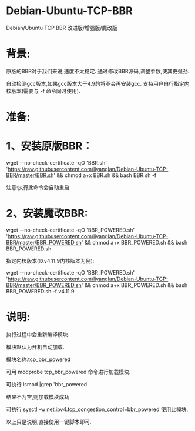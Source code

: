 # Debian-Ubuntu-TCP-BBR
Debian/Ubuntu TCP BBR 改进版/增强版/魔改版


# 背景:

原版的BBR对于我们来说,速度不太稳定. 通过修改BBR源码,调整参数,使其更强劲.



自动检测gcc版本,如果gcc版本大于4.9的将不会再安装gcc.  支持用户自行指定内核版本(需要与 -f 命令同时使用).


# 准备:

# 1、安装原版BBR：

wget --no-check-certificate -qO 'BBR.sh' 'https://raw.githubusercontent.com/liyanglan/Debian-Ubuntu-TCP-BBR/master/BBR.sh' && chmod a+x BBR.sh && bash BBR.sh -f


注意:执行此命令会自动重启.

# 2、安装魔改BBR:

wget --no-check-certificate -qO 'BBR_POWERED.sh' 'https://raw.githubusercontent.com/liyanglan/Debian-Ubuntu-TCP-BBR/master/BBR_POWERED.sh' && chmod a+x BBR_POWERED.sh && bash BBR_POWERED.sh


指定内核版本(以v4.11.9内核版本为例):

wget --no-check-certificate -qO 'BBR_POWERED.sh' 'https://raw.githubusercontent.com/liyanglan/Debian-Ubuntu-TCP-BBR/master/BBR_POWERED.sh' && chmod a+x BBR_POWERED.sh && bash BBR_POWERED.sh -f v4.11.9







# 说明:

执行过程中会重新编译模块.

模块默认为开机自动加载.

模块名称:tcp_bbr_powered

可用 modprobe tcp_bbr_powered 命令进行加载模块.

可执行 lsmod |grep 'bbr_powered'

结果不为空,则加载模块成功

可执行 sysctl -w net.ipv4.tcp_congestion_control=bbr_powered 使用此模块.

以上只是说明,直接使用一键脚本即可.

